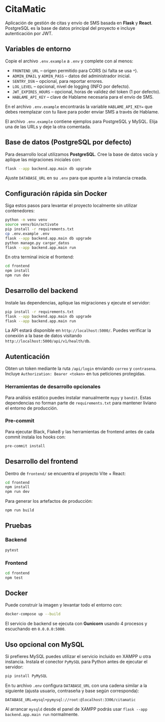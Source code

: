 # CitaMatic

Aplicación de gestión de citas y envío de SMS basada en **Flask** y **React**.
PostgreSQL es la base de datos principal del proyecto e incluye autenticación por JWT.

## Variables de entorno

Copie el archivo `.env.example` a `.env` y complete con al menos:

- `FRONTEND_URL` – origen permitido para CORS (si falta se usa `*`).
- `ADMIN_EMAIL` y `ADMIN_PASS` – datos del administrador inicial.
- `SENTRY_DSN` – opcional, para reportar errores.
- `LOG_LEVEL` – opcional, nivel de logging (INFO por defecto).
- `JWT_EXPIRES_HOURS` – opcional, horas de validez del token (1 por defecto).
- `HABLAME_API_KEY` – clave de Hablame necesaria para el envío de SMS.

En el archivo `.env.example` encontrarás la variable `HABLAME_API_KEY=`
que debes reemplazar con tu llave para poder enviar SMS a través de Hablame.

El archivo `.env.example` contiene ejemplos para PostgreSQL y MySQL. Elija una de las URLs y deje la otra comentada.
## Base de datos (PostgreSQL por defecto)

Para desarrollo local utilizamos **PostgreSQL**. Cree la base de datos vacía y
aplique las migraciones iniciales con:
```bash
flask --app backend.app.main db upgrade
```


Ajuste `DATABASE_URL` en su `.env` para que apunte a la instancia creada.

## Configuración rápida sin Docker

Siga estos pasos para levantar el proyecto localmente sin utilizar contenedores:

```bash
python -m venv venv
source venv/bin/activate
pip install -r requirements.txt
cp .env.example .env
flask --app backend.app.main db upgrade
python manage.py cargar_datos
flask --app backend.app.main run
```


En otra terminal inicie el frontend:

```bash
cd frontend
npm install
npm run dev
```

## Desarrollo del backend

Instale las dependencias, aplique las migraciones y ejecute el servidor:

```bash
pip install -r requirements.txt
flask --app backend.app.main db upgrade
flask --app backend.app.main run
```

La API estará disponible en `http://localhost:5000/`.
Puedes verificar la conexión a la base de datos visitando
`http://localhost:5000/api/v1/health/db`.
## Autenticación

Obten un token mediante la ruta `/api/login` enviando `correo` y `contrasena`.
Incluye `Authorization: Bearer <token>` en tus peticiones protegidas.

### Herramientas de desarrollo opcionales

Para análisis estático puedes instalar manualmente `mypy` y `bandit`. Estas
dependencias no forman parte de `requirements.txt` para mantener liviano el
entorno de producción.

### Pre-commit

Para ejecutar Black, Flake8 y las herramientas de frontend antes de cada
commit instala los hooks con:

```bash
pre-commit install
```

## Desarrollo del frontend

Dentro de `frontend/` se encuentra el proyecto Vite + React:

```bash
cd frontend
npm install
npm run dev
```

Para generar los artefactos de producción:
```bash
npm run build
```
## Pruebas

### Backend

```bash
pytest
```

### Frontend

```bash
cd frontend
npm test
```


## Docker

Puede construir la imagen y levantar todo el entorno con:

```bash
docker-compose up --build
```

El servicio de backend se ejecuta con **Gunicorn** usando 4 procesos y
escuchando en `0.0.0.0:5000`.

## Uso opcional con MySQL

Si prefieres MySQL puedes utilizar el servicio incluido en XAMPP u otra
instancia. Instala el conector `PyMySQL` para Python antes de ejecutar el
servidor:

```bash
pip install PyMySQL
```

En tu archivo `.env` configura `DATABASE_URL` con una cadena similar a la
siguiente (ajusta usuario, contraseña y base según corresponda):

```env
DATABASE_URL=mysql+pymysql://root:@localhost:3306/citamatic
```

Al arrancar `mysqld` desde el panel de XAMPP podrás usar `flask --app backend.app.main run` normalmente.


